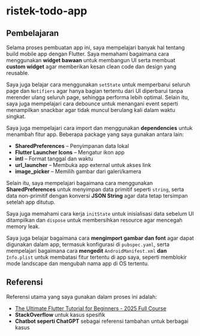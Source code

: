 # ristek-todo-app

## Pembelajaran

Selama proses pembuatan app ini, saya mempelajari banyak hal tentang build mobile app dengan Flutter. Saya memahami bagaimana cara menggunakan **widget bawaan** untuk membangun UI serta membuat **custom widget** agar memberikan kesan clean code dan design yang reusable.

Saya juga belajar cara menggunakan `setState` untuk memperbarui seluruh page dan `Notifiers` agar hanya bagian tertentu dari UI diperbarui tanpa merender ulang seluruh page, sehingga performa lebih optimal. Selain itu, saya juga mempelajari cara debounce untuk menangani event seperti menampilkan snackbar agar tidak muncul berulang kali dalam waktu singkat.

Saya juga mempelajari cara import dan menggunakan **dependencies** untuk menambah fitur app. Beberapa package yang saya gunakan antara lain:

- **SharedPreferences** – Penyimpanan data lokal
- **Flutter Launcher Icons** – Mengatur ikon app
- **intl** – Format tanggal dan waktu
- **url_launcher** – Membuka app external untuk akses link
- **image_picker** – Memilih gambar dari galeri/kamera

Selain itu, saya mempelajari bagaimana cara menggunakan **SharedPreferences** untuk menyimpan data primitif seperti `string`, serta data non-primitif dengan konversi **JSON String** agar data tetap tersimpan setelah app ditutup.

Saya juga memahami cara kerja `initState` untuk inisialisasi data sebelum UI ditampilkan dan `dispose` untuk membersihkan resource agar mencegah memory leak.

Saya juga belajar bagaimana cara **mengimport gambar dan font** agar dapat digunakan dalam app, termasuk konfigurasi di `pubspec.yaml`,
serta mempelajari bagaimana cara **mengedit** `AndroidManifest.xml` **dan** `Info.plist` untuk membatasi fitur tertentu di app saya, seperti memblokir mode landscape dan mengubah nama app di OS tertentu.

## Referensi

Referensi utama yang saya gunakan dalam proses ini adalah:
- [The Ultimate Flutter Tutorial for Beginners - 2025 Full Course](https://www.youtube.com/watch?v=3kaGC_DrUnw)
- **StackOverflow** untuk kasus spesifik
- **Chatbot seperti ChatGPT** sebagai referensi tambahan untuk berbagai kasus